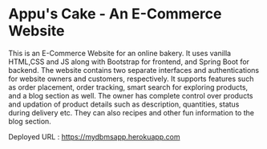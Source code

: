 # Appu's Cake - An E-Commerce Website

This is an E-Commerce Website for an online bakery. It uses vanilla HTML,CSS and JS along with Bootstrap for frontend, and Spring Boot for backend. The website contains two separate interfaces and authentications for website owners and customers, respectively. It supports features such as order placement, order tracking, smart search for exploring products, and a blog section as well. The owner has complete control over products and updation of product details such as description, quantities, status during delivery etc. They can also recipes and other fun information to the blog section.

Deployed URL : https://mydbmsapp.herokuapp.com

